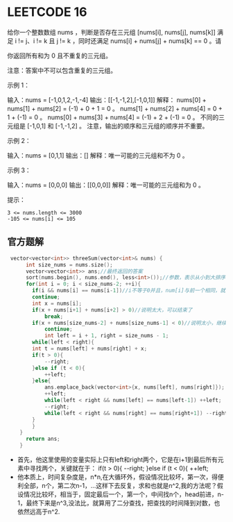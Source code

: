 # LEETCODE 16
给你一个整数数组 nums ，判断是否存在三元组 [nums[i], nums[j], nums[k]] 满足 i != j、i != k 且 j != k ，同时还满足 nums[i] + nums[j] + nums[k] == 0 。请

你返回所有和为 0 且不重复的三元组。

注意：答案中不可以包含重复的三元组。

 

 

示例 1：

输入：nums = [-1,0,1,2,-1,-4]
输出：[[-1,-1,2],[-1,0,1]]
解释：
nums[0] + nums[1] + nums[2] = (-1) + 0 + 1 = 0 。
nums[1] + nums[2] + nums[4] = 0 + 1 + (-1) = 0 。
nums[0] + nums[3] + nums[4] = (-1) + 2 + (-1) = 0 。
不同的三元组是 [-1,0,1] 和 [-1,-1,2] 。
注意，输出的顺序和三元组的顺序并不重要。

示例 2：

输入：nums = [0,1,1]
输出：[]
解释：唯一可能的三元组和不为 0 。

示例 3：

输入：nums = [0,0,0]
输出：[[0,0,0]]
解释：唯一可能的三元组和为 0 。

 

提示：

    3 <= nums.length <= 3000
    -105 <= nums[i] <= 105

## 官方题解

```c++
 vector<vector<int>> threeSum(vector<int>& nums) {
      int size_nums = nums.size();
      vector<vector<int>> ans;//最终返回的答案
      sort(nums.begin(), nums.end(), less<int>());//参数，表示从小到大排序
      for(int i = 0; i < size_nums-2; ++i){
        if(i && nums[i] == nums[i-1])//i不等于0并且，num[i]与前一个相同，就跳过就行了，我那个也是，不过是和后一个比较，限制的是end
        continue;
        int x = nums[i];
        if(x + nums[i+1] + nums[i+2] > 0)//说明太大，可以结束了
            break;
        if(x + nums[size_nums-2] + nums[size_nums-1] < 0)//说明太小，继续右移
            continue;
            int left = i + 1, right = size_nums - 1;
        while(left < right){
        int t = nums[left] + nums[right] + x;
        if(t > 0){
            --right;
        }else if (t < 0){
            ++left;
        }else{
            ans.emplace_back(vector<int>{x, nums[left], nums[right]});
            ++left;
            while(left < right && nums[left] == nums[left-1]) ++left;
            --right;
            while(left < right && nums[right] == nums[right+1]) --right;
        }
        }
    }
      return ans;
    }
```

- 首先，他这里使用的变量实际上只有left和right两个，它是在i+1到最后所有元素中寻找两个，关键就在于： 
        if(t > 0){
            --right;
        }else if (t < 0){
            ++left;
 - 他本质上，时间复杂度是，n*n,在大循环外，假设情况比较坏，第一次，得便利全部，n个，第二次n-1，...这样下去反复，求和也就是n^2,我的方法呢？假设情况比较坏，相当于，固定最后一个，第一个，中间找n个，head前进，n-1，最终下来是n^3,没法比，就算用了二分查找，把查找的时间降到对数，也依然远高于n^2.

